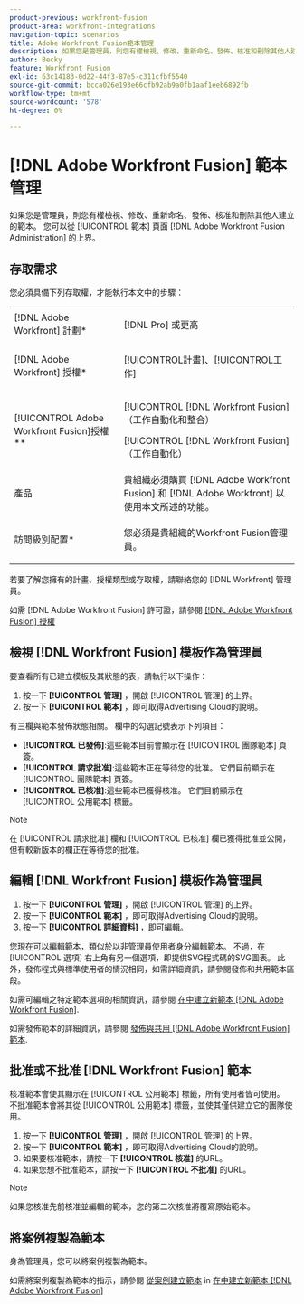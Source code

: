 ```yaml
---
product-previous: workfront-fusion
product-area: workfront-integrations
navigation-topic: scenarios
title: Adobe Workfront Fusion範本管理
description: 如果您是管理員，則您有權檢視、修改、重新命名、發佈、核准和刪除其他人建立的範本。 您可以從 [!UICONTROL 範本] 頁面 [!DNL Adobe Workfront Fusion Administration] 的上界。
author: Becky
feature: Workfront Fusion
exl-id: 63c14183-0d22-44f3-87e5-c311cfbf5540
source-git-commit: bcca026e193e66cfb92ab9a0fb1aaf1eeb6892fb
workflow-type: tm+mt
source-wordcount: '578'
ht-degree: 0%

---
```


# [!DNL Adobe Workfront Fusion] 範本管理

如果您是管理員，則您有權檢視、修改、重新命名、發佈、核准和刪除其他人建立的範本。 您可以從 [!UICONTROL 範本] 頁面 [!DNL Adobe Workfront Fusion Administration] 的上界。

## 存取需求

您必須具備下列存取權，才能執行本文中的步驟：

<table style="table-layout:auto"> 
 <col> 
 <col> 
 <tbody> 
  <tr> 
    <td role="rowheader">[!DNL Adobe Workfront] 計劃*</td> 
   <td> <p>[!DNL Pro] 或更高</p> </td> 
  </tr>
   <tr data-mc-conditions="QuicksilverOrClassic.Draft mode"> 
    <td role="rowheader">[!DNL Adobe Workfront] 授權*</td> 
    <td> <p>[!UICONTROL計畫]、[!UICONTROL工作]</p> </td> 
   </tr>
  <tr> 
   <td role="rowheader">[!UICONTROL Adobe Workfront Fusion]授權**</td> 
  <td> <p>[!UICONTROL [!DNL Workfront Fusion] （工作自動化和整合） </p><p>[!UICONTROL [!DNL Workfront Fusion] （工作自動化） </p>  </td>  
  </tr> 
  <tr> 
   <td role="rowheader">產品</td> 
   <td>貴組織必須購買 [!DNL Adobe Workfront Fusion] 和 [!DNL Adobe Workfront] 以使用本文所述的功能。</td> 
  </tr> 
  <tr data-mc-conditions=""> 
   <td role="rowheader">訪問級別配置*</td> 
   <td> <p>您必須是貴組織的Workfront Fusion管理員。</p> </td> 
  </tr> 
 </tbody> 
</table>

若要了解您擁有的計畫、授權類型或存取權，請聯絡您的 [!DNL Workfront] 管理員。

如需 [!DNL Adobe Workfront Fusion] 許可證，請參閱 [[!DNL Adobe Workfront Fusion] 授權](../../../workfront-fusion/get-started/license-automation-vs-integration.md)

## 檢視 [!DNL Workfront Fusion] 模板作為管理員

要查看所有已建立模板及其狀態的表，請執行以下操作：

1. 按一下 **[!UICONTROL 管理]** ，開啟 [!UICONTROL 管理] 的上界。
1. 按一下 **[!UICONTROL 範本]** ，即可取得Advertising Cloud的說明。

有三欄與範本發佈狀態相關。 欄中的勾選記號表示下列項目：

* **[!UICONTROL 已發佈]**:這些範本目前會顯示在 [!UICONTROL 團隊範本] 頁簽。
* **[!UICONTROL 請求批准]**:這些範本正在等待您的批准。 它們目前顯示在 [!UICONTROL 團隊範本] 頁簽。
* **[!UICONTROL 已核准]**:這些範本已獲得核准。 它們目前顯示在 [!UICONTROL 公用範本] 標籤。

>[!NOTE]
>
>在 [!UICONTROL 請求批准] 欄和 [!UICONTROL 已核准] 欄已獲得批准並公開，但有較新版本的欄正在等待您的批准。

## 編輯 [!DNL Workfront Fusion] 模板作為管理員

1. 按一下 **[!UICONTROL 管理]** ，開啟 [!UICONTROL 管理] 的上界。
1. 按一下 **[!UICONTROL 範本]** ，即可取得Advertising Cloud的說明。
1. 按一下 **[!UICONTROL 詳細資料]** ，即可編輯。

您現在可以編輯範本，類似於以非管理員使用者身分編輯範本。 不過，在 [!UICONTROL 選項] 右上角有另一個選項，即提供SVG程式碼的SVG圖表。 此外，發佈程式與標準使用者的情況相同，如需詳細資訊，請參閱發佈和共用範本區段。

如需可編輯之特定範本選項的相關資訊，請參閱 [在中建立新範本 [!DNL Adobe Workfront Fusion]](../../../workfront-fusion/scenarios/templates/create-new-fusion-templates.md).

如需發佈範本的詳細資訊，請參閱 [發佈與共用 [!DNL Adobe Workfront Fusion] 範本](../../../workfront-fusion/scenarios/templates/publish-and-share-fusion-templates.md).

## 批准或不批准 [!DNL Workfront Fusion] 範本

核准範本會使其顯示在 [!UICONTROL 公用範本] 標籤，所有使用者皆可使用。 不批准範本會將其從 [!UICONTROL 公用範本] 標籤，並使其僅供建立它的團隊使用。

1. 按一下 **[!UICONTROL 管理]** ，開啟 [!UICONTROL 管理] 的上界。
1. 按一下 **[!UICONTROL 範本]** ，即可取得Advertising Cloud的說明。
1. 如果要核准範本，請按一下 **[!UICONTROL 核准]** 的URL。
1. 如果您想不批准範本，請按一下 **[!UICONTROL 不批准]** 的URL。

>[!NOTE]
>
>如果您核准先前核准並編輯的範本，您的第二次核准將覆寫原始範本。

## 將案例複製為範本

身為管理員，您可以將案例複製為範本。

如需將案例複製為範本的指示，請參閱 [從案例建立範本](../../../workfront-fusion/scenarios/templates/create-new-fusion-templates.md#create-a-template-from-a-scenario) in [在中建立新範本 [!DNL Adobe Workfront Fusion]](../../../workfront-fusion/scenarios/templates/create-new-fusion-templates.md)
